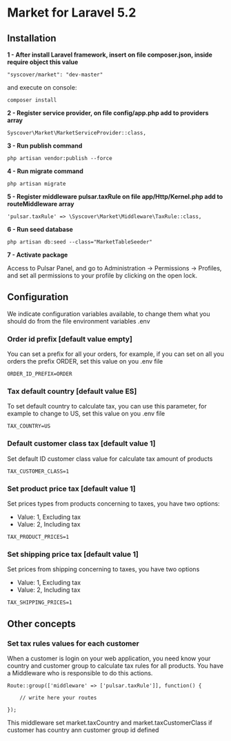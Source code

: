 # Market for Laravel 5.2

## Installation

**1 - After install Laravel framework, insert on file composer.json, inside require object this value**
```
"syscover/market": "dev-master"
```
and execute on console:
```
composer install
```

**2 - Register service provider, on file config/app.php add to providers array**

```
Syscover\Market\MarketServiceProvider::class,

```

**3 - Run publish command**

```
php artisan vendor:publish --force
```

**4 - Run migrate command**

```
php artisan migrate
```

**5 - Register middleware pulsar.taxRule on file app/Http/Kernel.php add to routeMiddleware array**

```
'pulsar.taxRule' => \Syscover\Market\Middleware\TaxRule::class,

```

**6 - Run seed database**

```
php artisan db:seed --class="MarketTableSeeder"
```

**7 - Activate package**

Access to Pulsar Panel, and go to Administration -> Permissions -> Profiles, and set all permissions to your profile by clicking on the open lock.


## Configuration
We indicate configuration variables available, to change them what you should do from the file environment variables .env

### Order id prefix [default value empty]
You can set a prefix for all your orders, for example, if you can set on all you orders the prefix ORDER, set this value on you .env file
```
ORDER_ID_PREFIX=ORDER
```

### Tax default country [default value ES]
To set default country to calculate tax, you can use this parameter, for example to change to US, set this value on you .env file

```
TAX_COUNTRY=US
```

### Default customer class tax [default value 1]
Set default ID customer class value for calculate tax amount of products

```
TAX_CUSTOMER_CLASS=1
```

### Set product price tax [default value 1]
Set prices types from products concerning to taxes, you have two options:
* Value: 1, Excluding tax
* Value: 2, Including tax

```
TAX_PRODUCT_PRICES=1
```

### Set shipping price tax [default value 1]
Set prices from shipping concerning to taxes, you have two options
* Value: 1, Excluding tax
* Value: 2, Including tax

```
TAX_SHIPPING_PRICES=1
```


## Other concepts 

### Set tax rules values for each customer
When a customer is login on your web application, you need know your country and customer group to calculate tax rules for all products.
You have a Middleware who is responsible to do this actions.

```
Route::group(['middleware' => ['pulsar.taxRule']], function() {

    // write here your routes

});

```

This middleware set market.taxCountry and market.taxCustomerClass if customer has country ann customer group id defined




